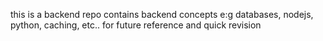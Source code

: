 this is a backend repo contains backend concepts e:g databases, nodejs, python, caching, etc.. for future reference and quick revision
